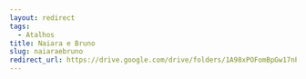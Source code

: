 ```yaml
---
layout: redirect
tags:
  - Atalhos
title: Naiara e Bruno
slug: naiaraebruno
redirect_url: https://drive.google.com/drive/folders/1A98xPOFomBpGw17nPDDwYtoUjpbyy46j?usp=drive_link
---
```

